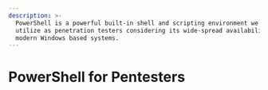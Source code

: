 ```yaml
---
description: >-
  PowerShell is a powerful built-in shell and scripting environment we can
  utilize as penetration testers considering its wide-spread availability on all
  modern Windows based systems.
---
```


# PowerShell for Pentesters

